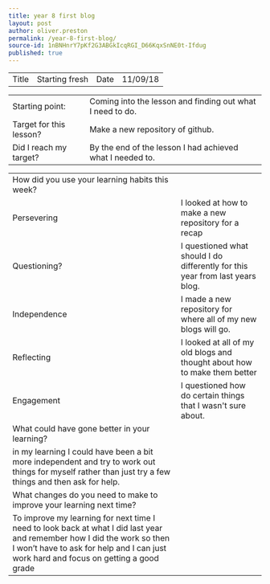 ```yaml
---
title: year 8 first blog
layout: post
author: oliver.preston
permalink: /year-8-first-blog/
source-id: 1nBNHnrY7pKf2G3ABGkIcqRGI_D66KqxSnNE0t-Ifdug
published: true
---
```

<table>
  <tr>
    <td>Title</td>
    <td>Starting fresh</td>
    <td>Date</td>
    <td>11/09/18</td>
  </tr>
</table>


<table>
  <tr>
    <td>Starting point:</td>
    <td>Coming into the lesson and finding out what I need to do.</td>
  </tr>
  <tr>
    <td>Target for this lesson?</td>
    <td>Make a new repository of github.</td>
  </tr>
  <tr>
    <td>Did I reach my target? </td>
    <td>By the end of the lesson I had achieved what I needed to.</td>
  </tr>
</table>


<table>
  <tr>
    <td>How did you use your learning habits this week?</td>
    <td></td>
  </tr>
  <tr>
    <td>Persevering</td>
    <td>I looked at how to make a new repository for a recap</td>
  </tr>
  <tr>
    <td>Questioning?</td>
    <td>I questioned what should I do differently for this year from last years blog.</td>
  </tr>
  <tr>
    <td>Independence</td>
    <td>I made a new repository for where all of my new blogs will go.</td>
  </tr>
  <tr>
    <td>Reflecting</td>
    <td>I looked at all of my old blogs and thought about how to make them better</td>
  </tr>
  <tr>
    <td>Engagement</td>
    <td>I questioned how do certain things that I wasn't sure about.</td>
  </tr>
  <tr>
    <td>What could have gone better in your learning?</td>
    <td></td>
  </tr>
  <tr>
    <td>in my learning I could have been a bit more independent and try to work out things for myself rather than just try a few things and then ask for help.</td>
    <td></td>
  </tr>
  <tr>
    <td>What changes do you need to make to improve your learning next time?</td>
    <td></td>
  </tr>
  <tr>
    <td>To improve my learning for next time I need to look back at what I did last year and remember how I did the work so then I won’t have to ask for help and I can just work hard and focus on getting a good grade</td>
    <td></td>
  </tr>
</table>


